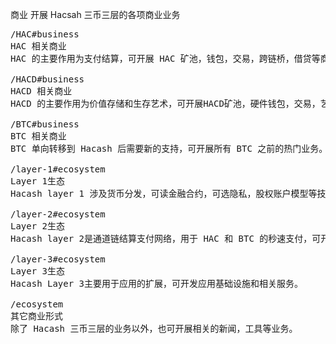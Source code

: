商业
开展 Hacsah 三币三层的各项商业业务



<pre class="nav">
/HAC#business
HAC 相关商业
HAC 的主要作用为支付结算，可开展 HAC 矿池，钱包，交易，跨链桥，借贷等商业业务。

/HACD#business
HACD 相关商业
HACD 的主要作用为价值存储和生存艺术，可开展HACD矿池，硬件钱包，交易，艺术品拍卖等业务。

/BTC#business
BTC 相关商业
BTC 单向转移到 Hacash 后需要新的支持，可开展所有 BTC 之前的热门业务。

/layer-1#ecosystem
Layer 1生态
Hacash layer 1 涉及货币分发，可读金融合约，可选隐私，股权账户模型等技术，可根据其技术开展相应业务。

/layer-2#ecosystem
Layer 2生态
Hacash layer 2是通道链结算支付网络，用于 HAC 和 BTC 的秒速支付，可开展节点和钱包等业务。

/layer-3#ecosystem
Layer 3生态
Hacash Layer 3主要用于应用的扩展，可开发应用基础设施和相关服务。 

/ecosystem
其它商业形式
除了 Hacash 三币三层的业务以外，也可开展相关的新闻，工具等业务。
</pre>
